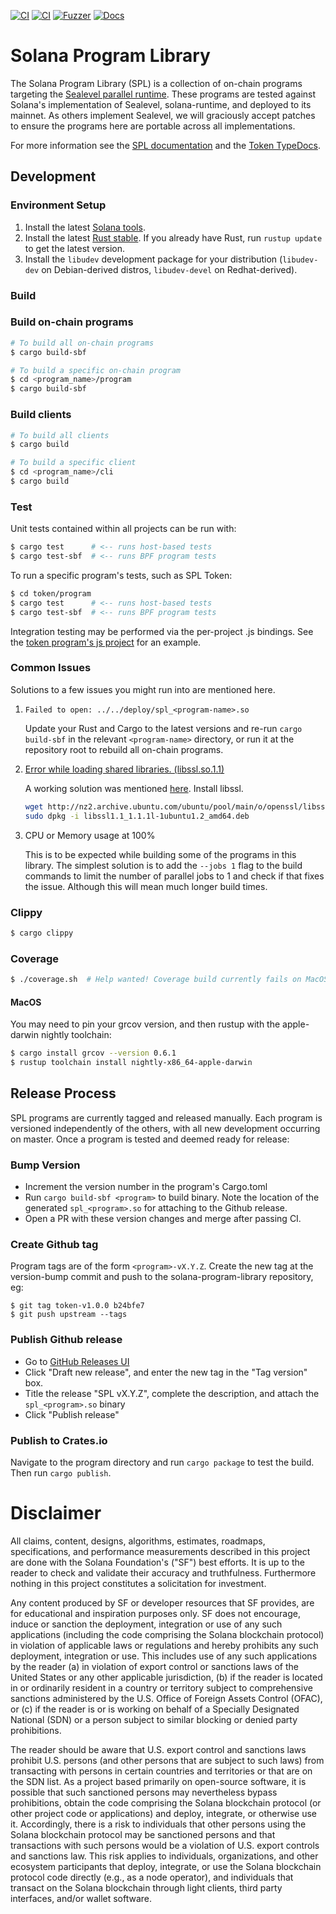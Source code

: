 [![CI][ci-image]][ci-url]
[![CI][ci-program-image]][ci-program-url]
[![Fuzzer][ci-fuzzer-image]][ci-fuzzer-url]
[![Docs][ci-docs-image]][ci-docs-url]

[ci-image]: https://github.com/hubbleprotocol/hyperplane/actions/workflows/pull-request.yml/badge.svg?query=branch%3Amaster
[ci-url]: https://github.com/hubbleprotocol/hyperplane/actions/workflows/pull-request.yml?query=branch%3Amaster

[ci-program-url]: https://github.com/hubbleprotocol/hyperplane/actions/workflows/pull-request-hyperplane.yml?query=branch%3Amaster
[ci-program-image]: https://github.com/hubbleprotocol/hyperplane/actions/workflows/pull-request-hyperplane.yml/badge.svg?query=branch%3Amaster

[ci-fuzzer-url]: https://github.com/hubbleprotocol/hyperplane/actions/workflows/fuzz-nightly.yml?query=branch%3Amaster
[ci-fuzzer-image]: https://github.com/hubbleprotocol/hyperplane/actions/workflows/fuzz-nightly.yml/badge.svg?query=branch%3Amaster

[ci-docs-url]: https://github.com/hubbleprotocol/hyperplane/actions/workflows/pull-request-docs.yml?query=branch%3Amaster
[ci-docs-image]: https://github.com/hubbleprotocol/hyperplane/actions/workflows/pull-request-docs.yml/badge.svg?query=branch%3Amaster

# Solana Program Library

The Solana Program Library (SPL) is a collection of on-chain programs targeting
the [Sealevel parallel
runtime](https://medium.com/solana-labs/sealevel-parallel-processing-thousands-of-smart-contracts-d814b378192).
These programs are tested against Solana's implementation of Sealevel,
solana-runtime, and deployed to its mainnet.  As others implement Sealevel, we
will graciously accept patches to ensure the programs here are portable across
all implementations.

For more information see the [SPL documentation](https://spl.solana.com) and the [Token TypeDocs](https://solana-labs.github.io/solana-program-library/token/js/).


## Development

### Environment Setup

1. Install the latest [Solana tools](https://docs.solana.com/cli/install-solana-cli-tools).
2. Install the latest [Rust stable](https://rustup.rs/). If you already have Rust, run `rustup update` to get the latest version.
3. Install the `libudev` development package for your distribution (`libudev-dev` on Debian-derived distros, `libudev-devel` on Redhat-derived).

### Build

### Build on-chain programs

```bash
# To build all on-chain programs
$ cargo build-sbf

# To build a specific on-chain program
$ cd <program_name>/program
$ cargo build-sbf
```

### Build clients

```bash
# To build all clients
$ cargo build

# To build a specific client
$ cd <program_name>/cli
$ cargo build
```

### Test

Unit tests contained within all projects can be run with:
```bash
$ cargo test      # <-- runs host-based tests
$ cargo test-sbf  # <-- runs BPF program tests
```

To run a specific program's tests, such as SPL Token:
```bash
$ cd token/program
$ cargo test      # <-- runs host-based tests
$ cargo test-sbf  # <-- runs BPF program tests
```

Integration testing may be performed via the per-project .js bindings.  See the
[token program's js project](token/js) for an example.

### Common Issues
Solutions to a few issues you might run into are mentioned here.

1. `Failed to open: ../../deploy/spl_<program-name>.so`

    Update your Rust and Cargo to the latest versions and re-run `cargo build-sbf` in the relevant `<program-name>` directory,
    or run it at the repository root to rebuild all on-chain programs.

2. [Error while loading shared libraries. (libssl.so.1.1)](https://github.com/project-serum/anchor/issues/1831)

    A working solution was mentioned [here](https://github.com/project-serum/anchor/issues/1831#issuecomment-1109124934).
    Install libssl.
    ```bash
    wget http://nz2.archive.ubuntu.com/ubuntu/pool/main/o/openssl/libssl1.1_1.1.1l-1ubuntu1.2_amd64.deb
    sudo dpkg -i libssl1.1_1.1.1l-1ubuntu1.2_amd64.deb
    ```

3.  CPU or Memory usage at 100%

    This is to be expected while building some of the programs in this library.
    The simplest solution is to add the `--jobs 1` flag to the build commands to limit the number of parallel jobs to 1 and check if that fixes the issue. Although this will mean much longer build times.


### Clippy
```bash
$ cargo clippy
```

### Coverage
```bash
$ ./coverage.sh  # Help wanted! Coverage build currently fails on MacOS due to an XCode `grcov` mismatch...
```

#### MacOS

You may need to pin your grcov version, and then rustup with the apple-darwin nightly toolchain:
```bash
$ cargo install grcov --version 0.6.1
$ rustup toolchain install nightly-x86_64-apple-darwin
```


## Release Process
SPL programs are currently tagged and released manually. Each program is
versioned independently of the others, with all new development occurring on
master. Once a program is tested and deemed ready for release:

### Bump Version

  * Increment the version number in the program's Cargo.toml
  * Run `cargo build-sbf <program>` to build binary. Note the
    location of the generated `spl_<program>.so` for attaching to the Github
    release.
  * Open a PR with these version changes and merge after passing CI.

### Create Github tag

Program tags are of the form `<program>-vX.Y.Z`.
Create the new tag at the version-bump commit and push to the
solana-program-library repository, eg:

```
$ git tag token-v1.0.0 b24bfe7
$ git push upstream --tags
```

### Publish Github release

  * Go to [GitHub Releases UI](https://github.com/solana-labs/solana-program-library/releases)
  * Click "Draft new release", and enter the new tag in the "Tag version" box.
  * Title the release "SPL <Program> vX.Y.Z", complete the description, and attach the `spl_<program>.so` binary
  * Click "Publish release"

### Publish to Crates.io

Navigate to the program directory and run `cargo package`
to test the build. Then run `cargo publish`.

 # Disclaimer

All claims, content, designs, algorithms, estimates, roadmaps,
specifications, and performance measurements described in this project
are done with the Solana Foundation's ("SF") best efforts. It is up to
the reader to check and validate their accuracy and truthfulness.
Furthermore nothing in this project constitutes a solicitation for
investment.

Any content produced by SF or developer resources that SF provides, are
for educational and inspiration purposes only. SF does not encourage,
induce or sanction the deployment, integration or use of any such
applications (including the code comprising the Solana blockchain
protocol) in violation of applicable laws or regulations and hereby
prohibits any such deployment, integration or use. This includes use of
any such applications by the reader (a) in violation of export control
or sanctions laws of the United States or any other applicable
jurisdiction, (b) if the reader is located in or ordinarily resident in
a country or territory subject to comprehensive sanctions administered
by the U.S. Office of Foreign Assets Control (OFAC), or (c) if the
reader is or is working on behalf of a Specially Designated National
(SDN) or a person subject to similar blocking or denied party
prohibitions.

The reader should be aware that U.S. export control and sanctions laws
prohibit U.S. persons (and other persons that are subject to such laws)
from transacting with persons in certain countries and territories or
that are on the SDN list. As a project based primarily on open-source
software, it is possible that such sanctioned persons may nevertheless
bypass prohibitions, obtain the code comprising the Solana blockchain
protocol (or other project code or applications) and deploy, integrate,
or otherwise use it. Accordingly, there is a risk to individuals that
other persons using the Solana blockchain protocol may be sanctioned
persons and that transactions with such persons would be a violation of
U.S. export controls and sanctions law. This risk applies to
individuals, organizations, and other ecosystem participants that
deploy, integrate, or use the Solana blockchain protocol code directly
(e.g., as a node operator), and individuals that transact on the Solana
blockchain through light clients, third party interfaces, and/or wallet
software.
